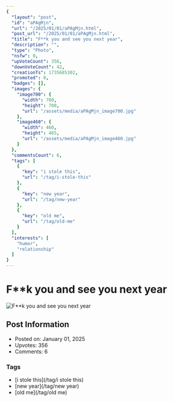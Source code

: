 ```yaml
---
{
  "layout": "post",
  "id": "aPAgMjn",
  "url": "/2025/01/01/aPAgMjn.html",
  "post_url": "/2025/01/01/aPAgMjn.html",
  "title": "F**k you and see you next year",
  "description": "",
  "type": "Photo",
  "nsfw": 0,
  "upVoteCount": 356,
  "downVoteCount": 42,
  "creationTs": 1735685302,
  "promoted": 0,
  "badges": [],
  "images": {
    "image700": {
      "width": 700,
      "height": 708,
      "url": "/assets/media/aPAgMjn_image700.jpg"
    },
    "image460": {
      "width": 460,
      "height": 465,
      "url": "/assets/media/aPAgMjn_image460.jpg"
    }
  },
  "commentsCount": 6,
  "tags": [
    {
      "key": "i stole this",
      "url": "/tag/i-stole-this"
    },
    {
      "key": "new year",
      "url": "/tag/new-year"
    },
    {
      "key": "old me",
      "url": "/tag/old-me"
    }
  ],
  "interests": [
    "humor",
    "relationship"
  ]
}
---
```


# F**k you and see you next year

![F**k you and see you next year](/assets/media/aPAgMjn_image700.jpg)

## Post Information

- Posted on: January 01, 2025
- Upvotes: 356
- Comments: 6

### Tags

- [i stole this](/tag/i stole this)
- [new year](/tag/new year)
- [old me](/tag/old me)
